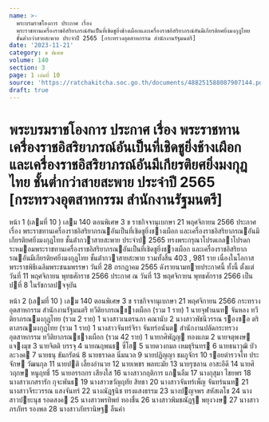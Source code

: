 ```yaml
---
name: >-
  พระบรมราชโองการ ประกาศ เรื่อง
  พระราชทานเครื่องราชอิสริยาภรณ์อันเป็นที่เชิดชูยิ่งช้างเผือกและเครื่องราชอิสริยาภรณ์อันมีเกียรติยศยิ่งมงกุฎไทย
  ชั้นต่ำกว่าสายสะพาย ประจำปี 2565 [กระทรวงอุตสาหกรรม สำนักงานรัฐมนตรี]
date: '2023-11-21'
category: ข พิเศษ
volume: 140
section: 3
page: 1 เล่มที่ 10
source: 'https://ratchakitcha.soc.go.th/documents/488251588087907144.pdf'
draft: true
---
```


# พระบรมราชโองการ ประกาศ เรื่อง พระราชทานเครื่องราชอิสริยาภรณ์อันเป็นที่เชิดชูยิ่งช้างเผือกและเครื่องราชอิสริยาภรณ์อันมีเกียรติยศยิ่งมงกุฎไทย ชั้นต่ำกว่าสายสะพาย ประจำปี 2565 [กระทรวงอุตสาหกรรม สำนักงานรัฐมนตรี]

หน้า 1 (เลมที่ 10 ) เลม 140 ตอนพิเศษ 3 ข ราชกิจจานุเบกษา 21 พฤศจิกายน 2566 ประกาศ เรื่อง พระราชทานเครื่องราชอิสริยาภรณอันเป็นที่เชิดชูยิ่งชางเผือก และเครื่องราชอิสริยาภรณอันมีเกียรติยศยิ่งมงกุฎไทย ชั้นต่ํากวาสายสะพาย ประจําป 2565 ทรงพระกรุณาโปรดเกลาโปรดกระหมอมพระราชทานเครื่องราชอิสริยาภรณอันเป็นที่เชิดชูยิ่งชางเผือก และเครื่องราชอิสริยาภรณอันมีเกียรติยศยิ่งมงกุฎไทย ชั้นต่ํากวาสายสะพาย รวมทั้งสิ้น 403 , 981 ราย เนื่องในโอกาสพระราชพิธีเฉลิมพระชนมพรรษา วันที่ 28 กรกฎาคม 2565 ดังรายนามทายประกาศนี้ ทั้งนี้ ตั้งแต่วันที่ 11 พฤศจิกายน พุทธศักราช 2566 ประกาศ ณ วันที่ 13 พฤศจิกายน พุทธศักราช 2566 เป็นปที่ 8 ในรัชกาลปจจุบัน

หน้า 2 (เลมที่ 10 ) เลม 140 ตอนพิเศษ 3 ข ราชกิจจานุเบกษา 21 พฤศจิกายน 2566 กระทรวงอุตสาหกรรม สํานักงานรัฐมนตรี ทวีติยาภรณชางเผือก (รวม 1 ราย) 1 นายจุฬานนท จันหลง ทวีติยาภรณมงกุฎไทย (รวม 2 ราย) 1 นางสาวเนตรนภา คณานับ 2 นางสาวพัชนีวรรณ รองซอ ตริตาภรณมงกุฎไทย (รวม 1 ราย) 1 นางสาวจันทร์จิรา จันทร์อนันต สํานักงานปลัดกระทรวงอุตสาหกรรม ทวีติยาภรณชางเผือก (รวม 42 ราย) 1 นายกศิพัฎญ ทองแกม 2 นายจตุพงษ แจงมุข 3 นายจิตติ บรรจุ 4 นายณฤพนธ ซี่โฮ 5 นายดวงกมล เหมธุรินทร 6 นายธนาวุฒิ บัวละวงค 7 นายธนุ ขัมภรัตน์ 8 นายธราดล นิ่มนวล 9 นายปฏิญญา ชมภูจักร 10 รอยตํารวจโท ประจักษ วัฒนกุล 11 นายปติ เลี้ยงอํานวย 12 นายเพชร พลทะมัย 13 นายรุซลาน อาสะอีดี 14 นายศิวฤกษ หนูฤทธิ์ 15 นายอรรถกร เสียงใส 16 นางสาวกฤติการ แกนลืม 17 นางกุสุมา ไชยพร 18 นางสาวเกสรารัก กุจะพันธ 19 นางสาวขวัญฤทัย สิทธา 20 นางสาวจันทร์เพ็ญ จันทร์นนท 21 นางสาวจีระวรรณ แสงจันทร์ 22 นางณัฎฐนิช ทรงแสงธรรม 23 นางปญจพร สหัสเตโช 24 นางสาวปยะนุช รอดสงค 25 นางสาวพรทิพย์ ทองชื่น 26 นางสาวพิมชณัฏฐ พยุงวงษ 27 นางสาวภรภัทร รองพล 28 นางสาวภัทรานิษฐ ลืนคํา
